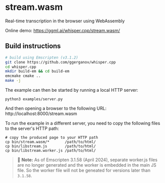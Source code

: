 # stream.wasm

Real-time transcription in the browser using WebAssembly

Online demo: https://ggml.ai/whisper.cpp/stream.wasm/

## Build instructions

```bash
# build using Emscripten (v3.1.2)
git clone https://github.com/ggerganov/whisper.cpp
cd whisper.cpp
mkdir build-em && cd build-em
emcmake cmake ..
make -j
```
The example can then be started by running a local HTTP server:
```console
python3 examples/server.py
```
And then opening a browser to the following URL:
http://localhost:8000/stream.wasm

To run the example in a different server, you need to copy the following files
to the server's HTTP path:
```
# copy the produced page to your HTTP path
cp bin/stream.wasm/*       /path/to/html/
cp bin/libstream.js        /path/to/html/
cp bin/libstream.worker.js /path/to/html/
```

> 📝 **Note:** As of Emscripten 3.1.58 (April 2024), separate worker.js files are no
> longer generated and the worker is embedded in the main JS file. So the worker
> file will not be geneated for versions later than `3.1.58`.
